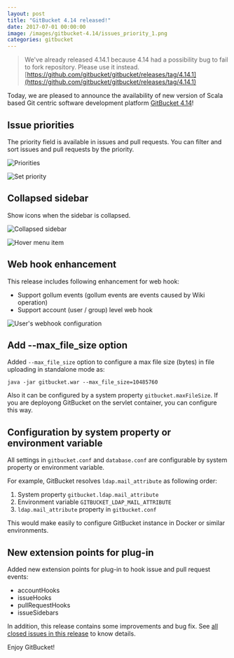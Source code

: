 ```yaml
---
layout: post
title: "GitBucket 4.14 released!"
date: 2017-07-01 00:00:00
image: /images/gitbucket-4.14/issues_priority_1.png
categories: gitbucket
---
```


> We've already released 4.14.1 because 4.14 had a possibility bug to fail to fork repository. Please use it instead.
> [https://github.com/gitbucket/gitbucket/releases/tag/4.14.1](https://github.com/gitbucket/gitbucket/releases/tag/4.14.1)

Today, we are pleased to announce the availability of new version of Scala based Git centric software development platform [GitBucket 4.14](https://github.com/gitbucket/gitbucket/releases/tag/4.14)!

## Issue priorities

The priority field is available in issues and pull requests. You can filter and sort issues and pull requests by the priority.

![Priorities]({{site.baseurl}}/images/gitbucket-4.14/issues_priority_1.png)

![Set priority]({{site.baseurl}}/images/gitbucket-4.14/issues_priority_2.png)

## Collapsed sidebar

Show icons when the sidebar is collapsed.

![Collapsed sidebar]({{site.baseurl}}/images/gitbucket-4.14/collapsed_sidebar_1.png)

![Hover menu item]({{site.baseurl}}/images/gitbucket-4.14/collapsed_sidebar_2.png)

## Web hook enhancement

This release includes following enhancement for web hook:

- Support gollum events (gollum events are events caused by Wiki operation)
- Support account (user / group) level web hook

![User's webhook configuration]({{site.baseurl}}/images/gitbucket-4.14/account_webhook.png)

## Add --max_file_size option

Added `--max_file_size` option to configure a max file size (bytes) in file uploading in standalone mode as:

```
java -jar gitbucket.war --max_file_size=10485760
```

Also it can be configured by a system property `gitbucket.maxFileSize`. If you are deployong GitBucket on the servlet container, you can configure this way.

## Configuration by system property or environment variable

All settings in `gitbucket.conf` and `database.conf` are configurable by system property or environment variable.

For example, GitBucket resolves `ldap.mail_attribute` as following order:

1. System property `gitbucket.ldap.mail_attribute`
2. Environment variable `GITBUCKET_LDAP_MAIL_ATTRIBUTE`
3. `ldap.mail_attribute` property in `gitbucket.conf`

This would make easily to configure GitBucket instance in Docker or similar environments.

## New extension points for plug-in

Added new extension points for plug-in to hook issue and pull request events:

- accountHooks
- issueHooks
- pullRequestHooks
- issueSidebars

In addition, this release contains some improvements and bug fix. See [all closed issues in this release](https://github.com/gitbucket/gitbucket/issues?q=is%3Aclosed+milestone%3A4.14) to know details.

Enjoy GitBucket!
